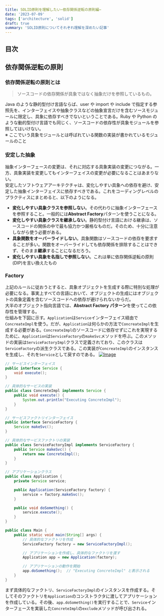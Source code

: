 ```yaml
---
title: SOLID原則を理解したい~依存関係逆転の原則編~
date: '2023-07-09'
tags: ['architecture', 'solid']
draft: true
summary: 'SOLID原則についてそれぞれ理解を深めたい記事'
---
```


## 目次

<TOCInline toc={props.toc} exclude="目次" toHeading={3} />

## 依存関係逆転の原則

### 依存関係逆転の原則とは

> ソースコードの依存関係が具象ではなく抽象だけを参照しているもの。

Java のような静的型付け言語ならば、user や import や include で指定する参照先を、インターフェイスや抽象クラスなどの抽象宣言だけを含むソースモジュールに限定し、具象に依存すべきでないということである。Ruby や Python のような動的型付け言語でも同じく、ソースコードの依存性が具象モジュールを参照してはいけない。  
※ ここでいう具象モジュールとは呼ばれている関数の実装が書かれているモジュールのこと

### 安定した抽象

抽象インターフェースの変更は、それに対応する具象実装の変更につながる。一方、具象実装を変更してもインターフェイスの変更が必要になることはあまりない。  
安定したソフトウェアアーキテクチャは、変化しやすい具象への依存を避け、安定した抽象インターフェイスに依存すべきである。これをコーディングレベルのプラクティスにまとめると、以下のようになる。

- **変化しやすい具象クラスを参照しない**。その代わりに抽象インターフェースを参照すること。一般的には**Abstract Factory**パターンを使うことになる。
- **変化しやすい具象クラスを継承しない**。静的型付け言語における継承は、ソースコードの関係の中で最も協力かつ厳格なものだ。そのため、十分に注意しながら使う必要がある。
- **具象関数をオーバーライドしない**。具象関数はソースコードの依存を要求することが多い。関数をオーバーライドしても依存関係を排除することはできず、そのまま**継承**することになるだろう。
- **変化しやすい具象を名指しで参照しない**。これは単に依存関係逆転の原則(DIP)を言い換えたもの

### Factory

上記のルールに従おうとすると、具象オブジェクトを生成する際に特別な処理が必要になる。事実上すべての言語において、オブジェクトの生成にはオブジェクトの具象定義を含むソースコードへの依存が避けられないからだ。  
大半のオブジェクト指向言語では、**Abstract Factory パターン**を使ってこの依存性を管理する。  
仕組みを下図に示す。`Application`は`Service`インターフェイス経由で`ConcreateImpl`を使う。だが、`Application`は何らかの方法で`ConcreateImpl`を生成する必要がある。`ConcreateImpl`のソースコードに依存せずにこれを実現するために、`Application`は`ServiceFactory`の`makeSvc`メソッドを呼ぶ。このメソッドの実装は`ServiceFactoryImpl`クラスで定義されており、このクラスは`ServiceFactory`の派生クラスである。この実装が`ConcreateImpl`のインスタンスを生成し、それを`Service`として戻すのである。
[![Image](https://i.gyazo.com/5c0a9cf25e3194023e91aac77d5bcfff.png)](https://gyazo.com/5c0a9cf25e3194023e91aac77d5bcfff)

```java
// サービスインターフェイス
public interface Service {
    void execute();
}

// 具体的なサービスの実装
public class ConcreteImpl implements Service {
    public void execute() {
        System.out.println("Executing ConcreteImpl");
    }
}

// サービスファクトリインターフェイス
public interface ServiceFactory {
    Service makeSvc();
}

// 具体的なサービスファクトリの実装
public class ServiceFactoryImpl implements ServiceFactory {
    public Service makeSvc() {
        return new ConcreteImpl();
    }
}

// アプリケーションクラス
public class Application {
    private Service service;

    public Application(ServiceFactory factory) {
        service = factory.makeSvc();
    }

    public void doSomething() {
        service.execute();
    }
}
```

```java
public class Main {
    public static void main(String[] args) {
        // 具体的なファクトリを作成
        ServiceFactory factory = new ServiceFactoryImpl();

        // アプリケーションを作成し、具体的なファクトリを渡す
        Application app = new Application(factory);

        // アプリケーションの動作を開始
        app.doSomething();  // "Executing ConcreteImpl" と表示される
    }
}
```

まず具体的なファクトリ、`ServiceFactoryImpl`のインスタンスを作成する。そしてそのファクトリを`Application`のコンストラクタに渡してアプリケーションを作成している。その後、`app.doSomething()`を実行することで、`Service`インターフェースを実装した`ConcreteImpl`の`exclude`メソッドが呼び出される。
